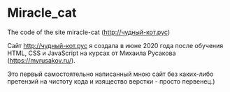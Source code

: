 # Miracle_cat
The code of the site miracle-cat (http://чудный-кот.рус)

Сайт http://чудный-кот.рус я создала в июне 2020 года после обучения HTML, CSS и JavaScript на курсах от Михаила Русакова (https://myrusakov.ru/).

Это первый самостоятельно написанный мною сайт без каких-либо претензий на чистоту кода и изящество верстки - просто первенец.)

